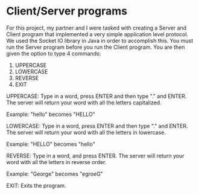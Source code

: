 # Client/Server programs
For this project, my partner and I were tasked with creating a Server and Client program that implemented a very simple application level protocol. We used the Socket IO library in Java in order to accomplish this.
You must run the Server program before you run the Client program.
You are then given the option to type 4 commands:
1. UPPERCASE
2. LOWERCASE
3. REVERSE
4. EXIT

UPPERCASE: Type in a word, press ENTER and then type "." and ENTER. The server will return your word with all the letters capitalized.

Example: "hello" becomes "HELLO"

LOWERCASE: Type in a word, press ENTER and then type "." and ENTER. The server will return your word with all the letters in lowercase.

Example: "HELLO" becomes "hello"

REVERSE: Type in a word, and press ENTER. The server will return your word with all the letters in reverse order.

Example: "George" becomes "egroeG"

EXIT: Exits the program.
